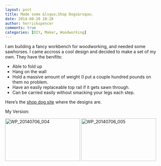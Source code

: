 ```yaml
---
layout: post
title: Made some &lsquo;Shop Dogs&rsquo;
date: 2014-08-20 18:28
author: herrickspencer
comments: true
categories: [DIY, Maker, Woodworking]
---
```

I am building a fancy workbench for woodworking, and needed some sawhorses. I came accross a cool design and decided to make a set of my own. They have the benifits:
<ul>
	<li>Able to fold up</li>
	<li>Hang on the wall</li>
	<li>Hold a massive amount of weight (I put a couple hundred pounds on them no problem.</li>
	<li>Have an easily replaceable top rail if it gets sawn through.</li>
	<li>Can be carried easily without smacking your legs each step.</li>
</ul>
Here’s the <a href="http://woodshopdude.com/">shop dog site</a> where the designs are.

My Version:

<a href="https://herrickspencer.blog/wp-content/uploads/2014/08/wp_20140706_004.jpg"><img style="display:inline;border:0;" title="WP_20140706_004" src="https://herrickspencer.blog/wp-content/uploads/2014/08/wp_20140706_004_thumb.jpg" alt="WP_20140706_004" width="244" height="139" border="0" /></a> <a href="https://herrickspencer.blog/wp-content/uploads/2014/08/wp_20140706_005.jpg"><img style="display:inline;border:0;" title="WP_20140706_005" src="https://herrickspencer.blog/wp-content/uploads/2014/08/wp_20140706_005_thumb.jpg" alt="WP_20140706_005" width="244" height="139" border="0" /></a>

